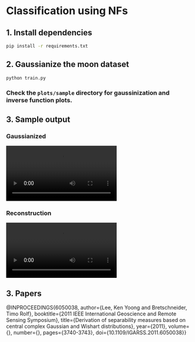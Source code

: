 # **Classification using NFs**

## 1. Install dependencies
```bash
pip install -r requirements.txt
```

## 2. Gaussianize the moon dataset
```bash
python train.py
```

### Check the `plots/sample` directory for gaussinization and inverse function plots.

## 3. Sample output
### Gaussianized
![](./artifacts/x.mp4)

### Reconstruction
![](./artifacts/x_recon.mp4)


## 3. Papers
@INPROCEEDINGS{6050038,
  author={Lee, Ken Yoong and Bretschneider, Timo Rolf},
  booktitle={2011 IEEE International Geoscience and Remote Sensing Symposium}, 
  title={Derivation of separability measures based on central complex Gaussian and Wishart distributions}, 
  year={2011},
  volume={},
  number={},
  pages={3740-3743},
  doi={10.1109/IGARSS.2011.6050038}}